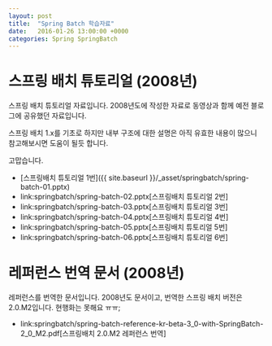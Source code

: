 ```yaml
---
layout: post
title:  "Spring Batch 학습자료"
date:   2016-01-26 13:00:00 +0000
categories: Spring SpringBatch
---
```


# 스프링 배치 튜토리얼 (2008년)

스프링 배치 튜토리얼 자료입니다. 2008년도에 작성한 자료로 동영상과 함께 예전 블로그에 공유했던 자료입니다.

스프링 배치 1.x를 기초로 하지만 내부 구조에 대한 설명은 아직 유효한 내용이 많으니 참고해보시면 도움이 될듯 합니다.

고맙습니다.

- [스프링배치 튜토리얼 1번]({{ site.baseurl }}/\_asset/springbatch/spring-batch-01.pptx)
- link:springbatch/spring-batch-02.pptx[스프링배치 튜토리얼 2번]
- link:springbatch/spring-batch-03.pptx[스프링배치 튜토리얼 3번]
- link:springbatch/spring-batch-04.pptx[스프링배치 튜토리얼 4번]
- link:springbatch/spring-batch-05.pptx[스프링배치 튜토리얼 5번]
- link:springbatch/spring-batch-06.pptx[스프링배치 튜토리얼 6번]

# 레퍼런스 번역 문서 (2008년)

레퍼런스를 번역한 문서입니다. 2008년도 문서이고, 번역한 스프링 배치 버전은 2.0.M2입니다.
현행화는 못해요 ㅠㅠ;

- link:springbatch/spring-batch-reference-kr-beta-3_0-with-SpringBatch-2_0_M2.pdf[스프링배치 2.0.M2 레퍼런스 번역]
